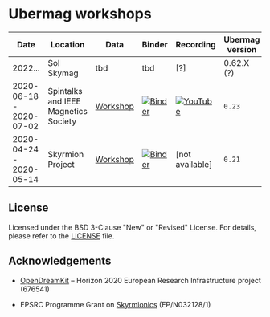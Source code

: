 # Ubermag workshops

| Date | Location | Data | Binder | Recording | Ubermag version |
| ---- | -------- | ---- | ------ | --------- | --------------- |
| 2022... | Sol Skymag | tbd | tbd | [?] | 0.62.X (?) |
| 2020-06-18 - 2020-07-02 | Spintalks and IEEE Magnetics Society | [Workshop](https://github.com/lang-m/ubermag-workshop-rearrangement/tree/2020-06-18_2020-07-02) | [![Binder](https://mybinder.org/badge_logo.svg)](https://mybinder.org/v2/gh/lang-m/ubermag-workshop-rearrangement/2020-06-18_2020-07-02?urlpath=lab/tree/tutorials/index.ipynb) | [![YouTube](https://img.shields.io/badge/YouTube-ubermag-red)](https://www.youtube.com/channel/UC7MSqVQSMFV42R1jAYmKGLg) | `0.23` |
| 2020-04-24 - 2020-05-14 | Skyrmion Project | [Workshop](https://github.com/lang-m/ubermag-workshop-rearrangement/tree/2020-04-25_2020-05-14) | [![Binder](https://mybinder.org/badge_logo.svg)](https://mybinder.org/v2/gh/lang-m/ubermag-workshop-rearrangement/2020-04-25_2020-05-17?urlpath=lab/tree/tutorials/index.ipynb) | [not available] | `0.21` |



## License

Licensed under the BSD 3-Clause "New" or "Revised" License. For details, please refer to the [LICENSE](LICENSE) file.

## Acknowledgements

- [OpenDreamKit](http://opendreamkit.org/) – Horizon 2020 European Research Infrastructure project (676541)

- EPSRC Programme Grant on [Skyrmionics](http://www.skyrmions.ac.uk) (EP/N032128/1)
